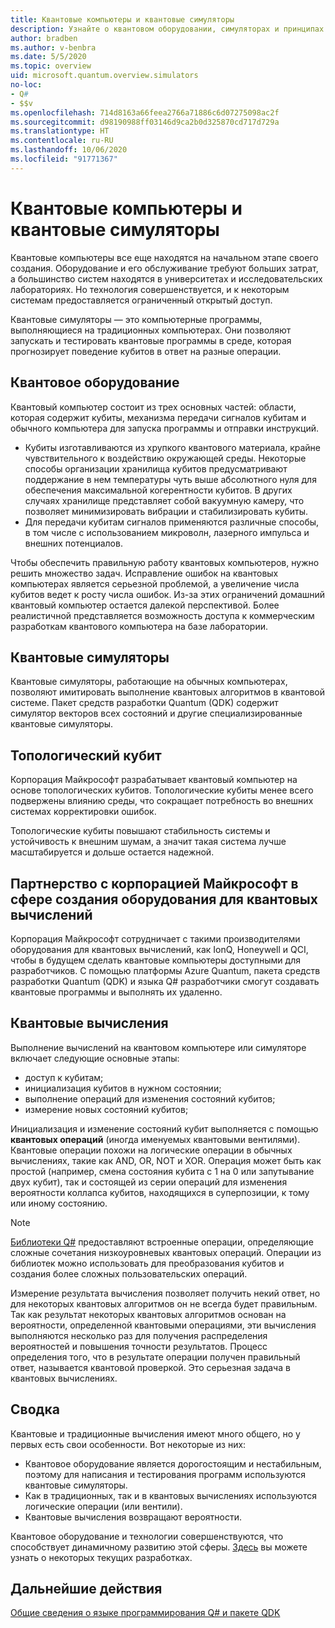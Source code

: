 ```yaml
---
title: Квантовые компьютеры и квантовые симуляторы
description: Узнайте о квантовом оборудовании, симуляторах и принципах квантовых операций.
author: bradben
ms.author: v-benbra
ms.date: 5/5/2020
ms.topic: overview
uid: microsoft.quantum.overview.simulators
no-loc:
- Q#
- $$v
ms.openlocfilehash: 714d8163a66feea2766a71886c6d07275098ac2f
ms.sourcegitcommit: d98190988ff03146d9ca2b0d325870cd717d729a
ms.translationtype: HT
ms.contentlocale: ru-RU
ms.lasthandoff: 10/06/2020
ms.locfileid: "91771367"
---
```

# <a name="quantum-computers-and-quantum-simulators"></a>Квантовые компьютеры и квантовые симуляторы

Квантовые компьютеры все еще находятся на начальном этапе своего создания. Оборудование и его обслуживание требуют больших затрат, а большинство систем находятся в университетах и исследовательских лабораториях. Но технология совершенствуется, и к некоторым системам предоставляется ограниченный открытый доступ.

Квантовые симуляторы — это компьютерные программы, выполняющиеся на традиционных компьютерах. Они позволяют запускать и тестировать квантовые программы в среде, которая прогнозирует поведение кубитов в ответ на разные операции.

## <a name="quantum-hardware"></a>Квантовое оборудование

Квантовый компьютер состоит из трех основных частей: области, которая содержит кубиты, механизма передачи сигналов кубитам и обычного компьютера для запуска программы и отправки инструкций.

- Кубиты изготавливаются из хрупкого квантового материала, крайне чувствительного к воздействию окружающей среды. Некоторые способы организации хранилища кубитов предусматривают поддержание в нем температуры чуть выше абсолютного нуля для обеспечения максимальной когерентности кубитов. В других случаях хранилище представляет собой вакуумную камеру, что позволяет минимизировать вибрации и стабилизировать кубиты.  
- Для передачи кубитам сигналов применяются различные способы, в том числе с использованием микроволн, лазерного импульса и внешних потенциалов.

Чтобы обеспечить правильную работу квантовых компьютеров, нужно решить множество задач. Исправление ошибок на квантовых компьютерах является серьезной проблемой, а увеличение числа кубитов ведет к росту числа ошибок. Из-за этих ограничений домашний квантовый компьютер остается далекой перспективой. Более реалистичной представляется возможность доступа к коммерческим разработкам квантового компьютера на базе лаборатории.

## <a name="quantum-simulators"></a>Квантовые симуляторы

Квантовые симуляторы, работающие на обычных компьютерах, позволяют имитировать выполнение квантовых алгоритмов в квантовой системе.  Пакет средств разработки Quantum (QDK) содержит симулятор векторов всех состояний и другие специализированные квантовые симуляторы.

## <a name="topological-qubit"></a>Топологический кубит

Корпорация Майкрософт разрабатывает квантовый компьютер на основе топологических кубитов. Топологические кубиты менее всего подвержены влиянию среды, что сокращает потребность во внешних системах корректировки ошибок.

Топологические кубиты повышают стабильность системы и устойчивость к внешним шумам, а значит такая система лучше масштабируется и дольше остается надежной.

## <a name="microsoft-and-quantum-hardware-partnerships"></a>Партнерство с корпорацией Майкрософт в сфере создания оборудования для квантовых вычислений

Корпорация Майкрософт сотрудничает с такими производителями оборудования для квантовых вычислений, как IonQ, Honeywell и QCI, чтобы в будущем сделать квантовые компьютеры доступными для разработчиков. С помощью платформы Azure Quantum, пакета средств разработки Quantum (QDK) и языка Q# разработчики смогут создавать квантовые программы и выполнять их удаленно.

## <a name="quantum-computations"></a>Квантовые вычисления

Выполнение вычислений на квантовом компьютере или симуляторе включает следующие основные этапы:

- доступ к кубитам;
- инициализация кубитов в нужном состоянии;
- выполнение операций для изменения состояний кубитов;
- измерение новых состояний кубитов;

Инициализация и изменение состояний кубит выполняется с помощью **квантовых операций** (иногда именуемых квантовыми вентилями). Квантовые операции похожи на логические операции в обычных вычислениях, такие как AND, OR, NOT и XOR. Операция может быть как простой (например, смена состояния кубита с 1 на 0 или запутывание двух кубит), так и состоящей из серии операций для изменения вероятности коллапса кубитов, находящихся в суперпозиции, к тому или иному состоянию.

> [!NOTE] 
> [Библиотеки Q#](xref:microsoft.quantum.libraries) предоставляют встроенные операции, определяющие сложные сочетания низкоуровневых квантовых операций. Операции из библиотек можно использовать для преобразования кубитов и создания более сложных пользовательских операций.  

Измерение результата вычисления позволяет получить некий ответ, но для некоторых квантовых алгоритмов он не всегда будет правильным. Так как результат некоторых квантовых алгоритмов основан на вероятности, определенной квантовыми операциями, эти вычисления выполняются несколько раз для получения распределения вероятностей и повышения точности результатов.  Процесс определения того, что в результате операции получен правильный ответ, называется квантовой проверкой. Это серьезная задача в квантовых вычислениях.

## <a name="summary"></a>Сводка

Квантовые и традиционные вычисления имеют много общего, но у первых есть свои особенности. Вот некоторые из них:

- Квантовое оборудование является дорогостоящим и нестабильным, поэтому для написания и тестирования программ используются квантовые симуляторы.
- Как в традиционных, так и в квантовых вычислениях используются логические операции (или вентили).
- Квантовые вычисления возвращают вероятности.

Квантовое оборудование и технологии совершенствуются, что способствует динамичному развитию этой сферы. [Здесь](https://phys.org/search/?search=quantum+computer&s=0) вы можете узнать о некоторых текущих разработках.

## <a name="next-steps"></a>Дальнейшие действия

[Общие сведения о языке программирования Q# и пакете QDK](xref:microsoft.quantum.overview.q-sharp)
